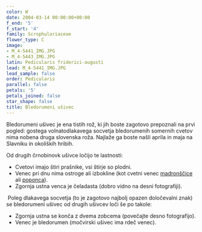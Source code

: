 ```yaml
---
color: W
date: 2004-03-14 00:00:00+00:00
f_end: '5'
f_start: '4'
family: Scrophulariaceae
flower_type: C
image:
- M_4-5441_IMG.JPG
- M_4-5443_IMG.JPG
latin: Pedicularis friderici-augusti
lead: M_4-5441_IMG.JPG
lead_sample: false
order: Pedicularis
parallel: false
petals: '5'
petals_joined: false
star_shape: false
title: Bledorumeni ušivec
---
```

Bledorumeni ušivec je ena tistih rož, ki jih boste zagotovo prepoznali na prvi pogled: gostega volnatodlakavega socvetja bledorumenih somernih cvetov nima nobena druga slovenska roža. Najlaže ga boste našli aprila in maja na Slavniku in okoliških hribih.

Od drugih črnobinovk ušivce ločijo te lastnosti:

-   Cvetovi imajo štiri prašnike, vsi štirje so plodni.
-   Venec pri dnu nima ostroge ali izbokline (kot cvetni venec [madronščice](../../linariavulgaris/navadna-madronš&#269;ica/) ali [poponca](../../cymbalariamuralis/zidni-poponec/)).
-   Zgornja ustna venca je čeladasta (dobro vidno na desni fotografiji).

 Poleg dlakavega socvetja (to je zagotovo najbolj opazen določevalni znak) se bledorumeni ušivec od drugih ušivcev loči še po takole:

-   Zgornja ustna se konča z dvema zobcema (povečajte desno fotografijo).
-   Venec je bledorumen (močvirski ušivec ima rdeč venec).

